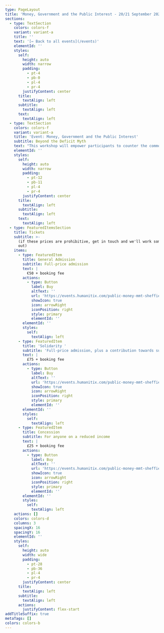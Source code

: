 ```yaml
---
type: PageLayout
title: 'Money, Government and the Public Interest - 20/21 September 2025'
sections:
  - type: TextSection
    colors: colors-f
    variant: variant-a
    title: ''
    text: '[← Back to all events](/events)'
    elementId: ''
    styles:
      self:
        height: auto
        width: narrow
        padding:
          - pt-4
          - pb-0
          - pl-4
          - pr-4
        justifyContent: center
      title:
        textAlign: left
      subtitle:
        textAlign: left
      text:
        textAlign: left
  - type: TextSection
    colors: colors-f
    variant: variant-a
    title: 'Event: Money, Government and the Public Interest'
    subtitle: Beyond the Deficit Myth
    text: "This workshop will empower participants to counter the common narrative that significant public interest investment is unaffordable or must be paid for by implementing austerity measures. Whether for healthcare, education, climate action, or whatever is needed, you will come away with a true understanding of how governments spend money and what is possible.\n\nThe workshop will be conducted in English.\n\n**Dates:** 27-28 September, 2025\n\n**Location:** Gleis 21, [Bloch-Bauer-Promenade 22](https://maps.app.goo.gl/SZUFF9zBPEXWaZHn7), 1100 Vienna, Austria\n\n**Course outline:** The program will comprise a series of introductory talks and participatory group discussions based on short articles and case studies relating to the nature of money and the role of the National Budget.\n\n**Facilitator:** [Associate Professor\_Steven Hail](https://www.linkedin.com/in/steven-hail-27b7b910), Lecturer at Torrens University Australia and Economist at Modern Money Lab.\n\nLunch, tea and coffee will be provided on both days.\n\n###### *DAY ONE*\n\n9:30am—10:00am\tRegistration\n\n10:00am—11:00am\tPart 1: Money - what it is and where it came from.\n\n11:00am—11:30am\tMorning tea break\n\n11:30am—12:30pm\tPart 2: The power of the purse - national budgeting\n\n12:30pm—1:30pm\tLunch break\n\n1:30pm—2:30pm\tPart 3: The big bad wolf - sources of inflation.\n\n2:30pm—3:00pm\tAfternoon tea break\n\n3:00pm—4:30pm\tPart 4: [Finding The Money](https://www.youtube.com/watch?v=R47h_ux-nE8) documentary screening\n\n4:30pm—5:00pm\tPart 5: Q and A\n\nEvening social\n\n###### *DAY TWO*\n\n10:00am—11:00am\tPart 6: The European Central Bank - what it can do and what it can't.\n\n11:00am—11:30am\tMorning tea break\n\n11:30am—12:30pm\tPart 7: Private money creation, financial resilience and financial fragility\n\n12:30pm—1:30pm\tLunch break\n\n1:30pm—2:30pm\tPart 8: Exchange rates and international debt\n\n2:30pm—3:00pm\tAfternoon tea break\n\n3:00pm—4:00pm\tPart 9:\_Beyond Growth panel: MMT and Degrowth\n\n4:00pm—5:00pm\tPart 10: Countering myths about money and next steps\n"
    elementId: ''
    styles:
      self:
        height: auto
        width: narrow
        padding:
          - pt-12
          - pb-11
          - pl-4
          - pr-4
        justifyContent: center
      title:
        textAlign: left
      subtitle:
        textAlign: left
      text:
        textAlign: left
  - type: FeaturedItemsSection
    title: Tickets
    subtitle: >-
      (if these prices are prohibitive, get in touch and we'll work something
      out)
    items:
      - type: FeaturedItem
        title: General Admission
        subtitle: Full-price admission
        text: |
          €50 + booking fee
        actions:
          - type: Button
            label: Buy
            altText: ''
            url: 'https://events.humanitix.com/public-money-mmt-sheffield/tickets'
            showIcon: true
            icon: arrowRight
            iconPosition: right
            style: primary
            elementId: ''
        elementId: ''
        styles:
          self:
            textAlign: left
      - type: FeaturedItem
        title: 'Solidarity '
        subtitle: 'Full-price admission, plus a contribution towards subsidised places'
        text: |
          £75 + booking fee
        actions:
          - type: Button
            label: Buy
            altText: ''
            url: 'https://events.humanitix.com/public-money-mmt-sheffield/tickets'
            showIcon: true
            icon: arrowRight
            iconPosition: right
            style: primary
            elementId: ''
        elementId: ''
        styles:
          self:
            textAlign: left
      - type: FeaturedItem
        title: Concession
        subtitle: For anyone on a reduced income
        text: |
          £25 + booking fee
        actions:
          - type: Button
            label: Buy
            altText: ''
            url: 'https://events.humanitix.com/public-money-mmt-sheffield/tickets'
            showIcon: true
            icon: arrowRight
            iconPosition: right
            style: primary
            elementId: ''
        elementId: ''
        styles:
          self:
            textAlign: left
    actions: []
    colors: colors-d
    columns: 3
    spacingX: 16
    spacingY: 16
    elementId: ''
    styles:
      self:
        height: auto
        width: wide
        padding:
          - pt-28
          - pb-36
          - pl-4
          - pr-4
        justifyContent: center
      title:
        textAlign: left
      subtitle:
        textAlign: left
      actions:
        justifyContent: flex-start
addTitleSuffix: true
metaTags: []
colors: colors-b
---
```

